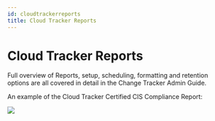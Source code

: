 ```yaml
---
id: cloudtrackerreports
title: Cloud Tracker Reports
---
```


# Cloud Tracker Reports

Full overview of Reports, setup, scheduling, formatting and retention options are all covered in detail in the Change Tracker Admin Guide.

An example of the Cloud Tracker Certified CIS Compliance Report:

![](/img/changetracker/cloud/CloudTrackerReports.png)